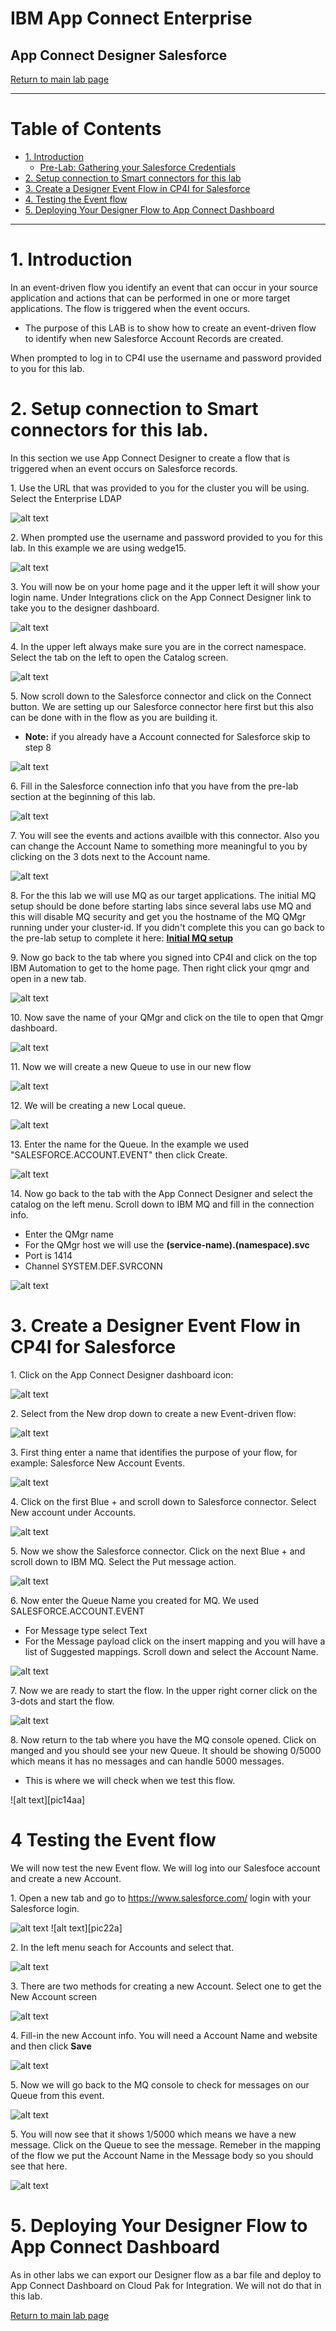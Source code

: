 # IBM App Connect Enterprise

## App Connect Designer Salesforce

[Return to main lab page](../index.md)

---

# Table of Contents 
- [1. Introduction](#introduction)
  * [Pre-Lab: Gathering your Salesforce Credentials](#pre_lab)
- [2. Setup connection to Smart connectors for this lab](#Setup_connections)
- [3. Create a Designer Event Flow in CP4I for Salesforce ](#create_a_designer_flow)
- [4. Testing the Event flow ](#test_a_designer_flow)
- [5. Deploying Your Designer Flow to App Connect Dashboard  ](#deploy_a_designer_flow)
    
---

# 1. Introduction <a name="introduction"></a>

In an event-driven flow you identify an event that can occur in your source application and actions that can be performed in one or more target applications. The flow is triggered when the event occurs.
* The purpose of this LAB is to show how to create an event-driven flow to identify when new Salesforce Account Records are created. 

When prompted to log in to CP4I use the username and password provided to you for this lab.   

# 2. Setup connection to Smart connectors for this lab.<a name="Setup_connections"></a>

In this section we use App Connect Designer to create a flow that is triggered when an event occurs on Salesforce records.

1\. Use the URL that was provided to you for the cluster you will be using.   Select the Enterprise LDAP

![alt text][pic0]

2\. When prompted use the username and password provided to you for this lab. In this example we are using wedge15.

![alt text][pic1]

3\. You will now be on your home page and it the upper left it will show your login name.   Under Integrations click on the App Connect Designer link to take you to the designer dashboard.

![alt text][pic2]

4\. In the upper left always make sure you are in the correct namespace.  Select the tab on the left to open the Catalog screen.

![alt text][pic3]

5\. Now scroll down to the Salesforce connector and click on the Connect button.  We are setting up our Salesforce connector here first but this also can be done with in the flow as you are building it. 
* **Note:** if you already have a Account connected for Salesforce skip to step 8

![alt text][pic4]

6\. Fill in the Salesforce connection info that you have from the pre-lab section at the beginning of this lab. 

![alt text][pic5]

7\. You will see the events and actions availble with this connector. Also you can change the Account Name to something more meaningful to you by clicking on the 3 dots next to the Account name. 

![alt text][pic6]

8\. For the this lab we will use MQ as our target applications.  The initial MQ setup should be done before starting labs since several labs use MQ and this will disable MQ security and get you the hostname of the MQ QMgr running under your cluster-id.  If you didn't complete this you can go back to the pre-lab setup to complete it here:
**[Initial MQ setup](../../MQ-Pre-Lab/MQ-Pre-Lab.md)**

9\. Now go back to the tab where you signed into CP4I and click on the top IBM Automation to get to the home page.   Then right click your qmgr and open in a new tab.  

![alt text][pic6f]

10\. Now save the name of your QMgr and click on the tile to open that Qmgr dashboard.

![alt text][pic6g]

11\. Now we will create a new Queue to use in our new flow

![alt text][pic6h]

12\. We will be creating a new Local queue.  

![alt text][pic6i]

13\. Enter the name for the Queue.  In the example we used "SALESFORCE.ACCOUNT.EVENT" then click Create.  

![alt text][pic6j]

14\. Now go back to the tab with the App Connect Designer and select the catalog on the left menu. Scroll down to IBM MQ and fill in the connection info.  
* Enter the QMgr name
* For the QMgr host we will use the **(service-name).(namespace).svc**
* Port is 1414
* Channel SYSTEM.DEF.SVRCONN

![alt text][pic6k]

# 3. Create a Designer Event Flow in CP4I for Salesforce  <a name="create_a_designer_flow"></a>

1\. Click on the App Connect Designer dashboard icon:

![alt text][pic7]

2\. Select from the New drop down to create a new Event-driven flow:  

![alt text][pic8]

3\. First thing enter a name that identifies the purpose of your flow, for example:
Salesforce New Account Events. 

![alt text][pic9]

4\. Click on the first Blue + and scroll down to Salesforce connector.   Select New account under Accounts.  

![alt text][pic10]

5\. Now we show the Salesforce connector.  Click on the next Blue + and scroll down to IBM MQ.  Select the Put message action.

![alt text][pic11]


6\. Now enter the Queue Name you created for MQ.  We used SALESFORCE.ACCOUNT.EVENT
* For Message type select Text
* For the Message payload click on the insert mapping and you will have a list of Suggested mappings.  Scroll down and select the Account Name.

![alt text][pic12]

7\. Now we are ready to start the flow.  In the upper right corner click on the 3-dots and start the flow.  

![alt text][pic13]

8\. Now return to the tab where you have the MQ console opened.  Click on manged and you should see your new Queue.  It should be showing 0/5000 which means it has no messages and can handle 5000 messages. 
* This is where we will check when we test this flow. 

![alt text][pic14aa]


[pic0]: images/0.png
[pic1]: images/1.png
[pic2]: images/2.png
[pic3]: images/3.png
[pic4]: images/4.png
[pic5]: images/5.png
[pic6]: images/6.png
[pic6a]: images/6a.png
[pic6b]: images/6b.png
[pic6c]: images/6c.png
[pic6d]: images/6d.png
[pic6e]: images/6e.png
[pic6f]: images/6f.png
[pic6g]: images/6g.png
[pic6h]: images/6h.png
[pic6i]: images/6i.png
[pic6j]: images/6j.png
[pic6k]: images/6k.png
[pic7]: images/7.png
[pic8]: images/8.png
[pic9]: images/9.png
[pic10]: images/10.png
[pic11]: images/11.png
[pic12]: images/12.png
[pic13]: images/13.png
[pic14]: images/14.png
[pic15]: images/15.png
[pic16]: images/16.png
[pic17]: images/17.png
[pic18]: images/18.png
[pic19]: images/19.png
[pic20]: images/20.png
[pic21]: images/21.png


# 4 Testing the Event flow <a name="test_a_designer_flow"></a>

 We will now test the new Event flow.  We will log into our Salesfoce account and create a new Account.   

1\. Open a new tab and go to https://www.salesforce.com/  login with your Salesforce login.  

![alt text][pic22]
![alt text][pic22a]

2\. In the left menu seach for Accounts and select that.   

![alt text][pic23]


3\. There are two methods for creating a new Account.  Select one to get the New Account screen

![alt text][pic24]


4\. Fill-in the new Account info.  You will need a Account Name and website and then click  **Save**

![alt text][pic25]

5\. Now we will go back to the MQ console to check for messages on our Queue from this event.   

![alt text][pic26]

5\. You will now see that it shows 1/5000 which means we have a new message.  Click on the Queue to see the message.  Remeber in the mapping of the flow we put the Account Name in the Message body so you should see that here. 

![alt text][pic27]

[pic22]: images/22.png
[pic23]: images/23.png
[pic24]: images/24.png
[pic25]: images/25.png
[pic25a]: images/25a.png
[pic26]: images/26.png
[pic27]: images/27.png


# 5. Deploying Your Designer Flow to App Connect Dashboard <a name="deploy_a_designer_flow"></a>

As in other labs we can export our Designer flow as a bar file and deploy to App Connect Dashboard on Cloud Pak for Integration. We will not do that in this lab.   


[Return to main lab page](../index.md)
